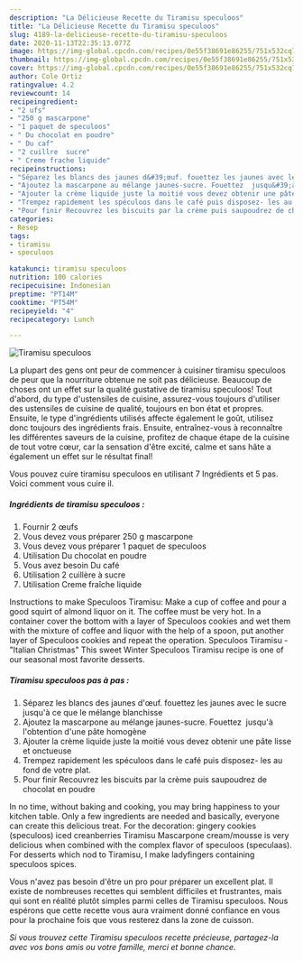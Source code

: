 ```yaml
---
description: "La Délicieuse Recette du Tiramisu speculoos"
title: "La Délicieuse Recette du Tiramisu speculoos"
slug: 4189-la-delicieuse-recette-du-tiramisu-speculoos
date: 2020-11-13T22:35:13.077Z
image: https://img-global.cpcdn.com/recipes/0e55f38691e86255/751x532cq70/tiramisu-speculoos-photo-principale-de-la-recette.jpg
thumbnail: https://img-global.cpcdn.com/recipes/0e55f38691e86255/751x532cq70/tiramisu-speculoos-photo-principale-de-la-recette.jpg
cover: https://img-global.cpcdn.com/recipes/0e55f38691e86255/751x532cq70/tiramisu-speculoos-photo-principale-de-la-recette.jpg
author: Cole Ortiz
ratingvalue: 4.2
reviewcount: 14
recipeingredient:
- "2 ufs"
- "250 g mascarpone"
- "1 paquet de speculoos"
- " Du chocolat en poudre"
- " Du caf"
- "2 cuillre  sucre"
- " Creme frache liquide"
recipeinstructions:
- "Séparez les blancs des jaunes d&#39;œuf. fouettez les jaunes avec le sucre jusqu&#39;à ce que le mélange blanchisse"
- "Ajoutez la mascarpone au mélange jaunes-sucre. Fouettez  jusqu&#39;à l&#39;obtention d&#39;une pâte homogène"
- "Ajouter la crème liquide juste la moitié vous devez obtenir une pâte lisse et onctueuse"
- "Trempez rapidement les spéculoos dans le café puis disposez- les au fond de votre plat."
- "Pour finir Recouvrez les biscuits par la crème puis saupoudrez de chocolat en poudre"
categories:
- Resep
tags:
- tiramisu
- speculoos

katakunci: tiramisu speculoos 
nutrition: 100 calories
recipecuisine: Indonesian
preptime: "PT14M"
cooktime: "PT54M"
recipeyield: "4"
recipecategory: Lunch

---
```



![Tiramisu speculoos](https://img-global.cpcdn.com/recipes/0e55f38691e86255/751x532cq70/tiramisu-speculoos-photo-principale-de-la-recette.jpg)

La plupart des gens ont peur de commencer à cuisiner tiramisu speculoos de peur que la nourriture obtenue ne soit pas délicieuse. Beaucoup de choses ont un effet sur la qualité gustative de tiramisu speculoos! Tout d'abord, du type d'ustensiles de cuisine, assurez-vous toujours d'utiliser des ustensiles de cuisine de qualité, toujours en bon état et propres. Ensuite, le type d'ingrédients utilisés affecte également le goût, utilisez donc toujours des ingrédients frais. Ensuite, entraînez-vous à reconnaître les différentes saveurs de la cuisine, profitez de chaque étape de la cuisine de tout votre cœur, car la sensation d'être excité, calme et sans hâte a également un effet sur le résultat final!

<!--inarticleads1-->

Vous pouvez cuire tiramisu speculoos en utilisant 7 Ingrédients et 5 pas. Voici comment vous cuire il.

##### Ingrédients de tiramisu speculoos :

1. Fournir 2 œufs
1. Vous devez vous préparer 250 g mascarpone
1. Vous devez vous préparer 1 paquet de speculoos
1. Utilisation  Du chocolat en poudre
1. Vous avez besoin  Du café
1. Utilisation 2 cuillère à sucre
1. Utilisation  Creme fraîche liquide


Instructions to make Speculoos Tiramisu: Make a cup of coffee and pour a good squirt of almond liquor on it. The coffee must be very hot. In a container cover the bottom with a layer of Speculoos cookies and wet them with the mixture of coffee and liquor with the help of a spoon, put another layer of Speculoos cookies and repeat the operation. Speculoos Tiramisu - &#34;Italian Christmas&#34; This sweet Winter Speculoos Tiramisu recipe is one of our seasonal most favorite desserts. 

<!--inarticleads2-->

##### Tiramisu speculoos pas à pas :

1. Séparez les blancs des jaunes d&#39;œuf. fouettez les jaunes avec le sucre jusqu&#39;à ce que le mélange blanchisse
1. Ajoutez la mascarpone au mélange jaunes-sucre. Fouettez  jusqu&#39;à l&#39;obtention d&#39;une pâte homogène
1. Ajouter la crème liquide juste la moitié vous devez obtenir une pâte lisse et onctueuse
1. Trempez rapidement les spéculoos dans le café puis disposez- les au fond de votre plat.
1. Pour finir Recouvrez les biscuits par la crème puis saupoudrez de chocolat en poudre


In no time, without baking and cooking, you may bring happiness to your kitchen table. Only a few ingredients are needed and basically, everyone can create this delicious treat. For the decoration: gingery cookies (speculoos) iced creanberries Tiramisu Mascarpone cream/mousse is very delicious when combined with the complex flavor of speculoos (speculaas). For desserts which nod to Tiramisu, I make ladyfingers containing speculoos spices. 

<!--inarticleads1-->

<p>
Vous n'avez pas besoin d'être un pro pour préparer un excellent plat. Il existe de nombreuses recettes qui semblent difficiles et frustrantes, mais qui sont en réalité plutôt simples parmi celles de Tiramisu speculoos. Nous espérons que cette recette vous aura vraiment donné confiance en vous pour la prochaine fois que vous resterez dans la zone de cuisson.
</p>

<p>
<i>Si vous trouvez cette Tiramisu speculoos recette précieuse, partagez-la avec vos bons amis ou votre famille, merci et bonne chance.</i>
</p>
